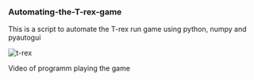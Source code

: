 ### Automating-the-T-rex-game

This is a script to automate the T-rex run game using python, numpy and pyautogui

![t-rex](https://user-images.githubusercontent.com/65974766/148138339-4242b3f6-5587-445e-bdb4-f8ef5209b0ef.png)

Video of programm playing the game 
